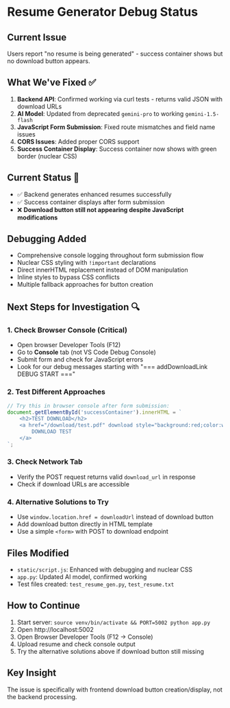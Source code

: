 # Resume Generator Debug Status

## Current Issue
Users report "no resume is being generated" - success container shows but no download button appears.

## What We've Fixed ✅
1. **Backend API**: Confirmed working via curl tests - returns valid JSON with download URLs
2. **AI Model**: Updated from deprecated `gemini-pro` to working `gemini-1.5-flash`
3. **JavaScript Form Submission**: Fixed route mismatches and field name issues
4. **CORS Issues**: Added proper CORS support
5. **Success Container Display**: Success container now shows with green border (nuclear CSS)

## Current Status 🔄
- ✅ Backend generates enhanced resumes successfully
- ✅ Success container displays after form submission
- ❌ **Download button still not appearing despite JavaScript modifications**

## Debugging Added
- Comprehensive console logging throughout form submission flow
- Nuclear CSS styling with `!important` declarations
- Direct innerHTML replacement instead of DOM manipulation
- Inline styles to bypass CSS conflicts
- Multiple fallback approaches for button creation

## Next Steps for Investigation 🔍

### 1. Check Browser Console (Critical)
- Open browser Developer Tools (F12)
- Go to **Console** tab (not VS Code Debug Console)
- Submit form and check for JavaScript errors
- Look for our debug messages starting with "=== addDownloadLink DEBUG START ==="

### 2. Test Different Approaches
```javascript
// Try this in browser console after form submission:
document.getElementById('successContainer').innerHTML = `
    <h2>TEST DOWNLOAD</h2>
    <a href="/download/test.pdf" download style="background:red;color:white;padding:20px;display:block;">
        DOWNLOAD TEST
    </a>
`;
```

### 3. Check Network Tab
- Verify the POST request returns valid `download_url` in response
- Check if download URLs are accessible

### 4. Alternative Solutions to Try
- Use `window.location.href = downloadUrl` instead of download button
- Add download button directly in HTML template
- Use a simple `<form>` with POST to download endpoint

## Files Modified
- `static/script.js`: Enhanced with debugging and nuclear CSS
- `app.py`: Updated AI model, confirmed working
- Test files created: `test_resume_gen.py`, `test_resume.txt`

## How to Continue
1. Start server: `source venv/bin/activate && PORT=5002 python app.py`
2. Open http://localhost:5002
3. Open Browser Developer Tools (F12 → Console)
4. Upload resume and check console output
5. Try the alternative solutions above if download button still missing

## Key Insight
The issue is specifically with frontend download button creation/display, not the backend processing.
